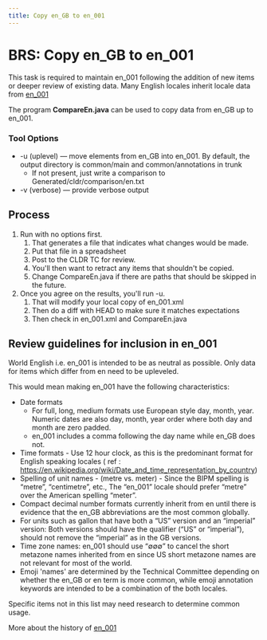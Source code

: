 ```yaml
---
title: Copy en_GB to en_001
---
```



# BRS: Copy en\_GB to en\_001

This task is required to maintain en_001 following the addition of new items or deeper review of existing data.
Many English locales inherit locale data from [en_001][]

The program **CompareEn.java** can be used to copy data from en_GB up to en_001.

### Tool Options

-   \-u (uplevel) — move elements from en_GB into en_001. By default, the output directory is common/main and common/annotations in trunk
    -   If not present, just write a comparison to Generated/cldr/comparison/en.txt
-   \-v (verbose) — provide verbose output

## Process

1.  Run with no options first.
    1.  That generates a file that indicates what changes would be made.
    2.  Put that file in a spreadsheet
    3.  Post to the CLDR TC for review.
    4.  You'll then want to retract any items that shouldn't be copied.
    5.  Change CompareEn.java if there are paths that should be skipped in the future.
2.  Once you agree on the results, you'll run -u.
    1.  That will modify your local copy of en\_001.xml
    2.  Then do a diff with HEAD to make sure it matches expectations
    3.  Then check in en\_001.xml and CompareEn.java

## Review guidelines for inclusion in en_001

World English i.e. en_001 is intended to be as neutral as possible. Only data for items which differ from en need to be upleveled.

This would mean making en_001 have the following characteristics:
- Date formats
    - For full, long, medium formats use European style day, month, year. Numeric dates are also day, month, year order where both day and month are zero padded.
    - en_001 includes a comma following the day name while en_GB does not.
- Time formats - Use 12 hour clock, as this is the predominant format for English speaking locales ( ref : https://en.wikipedia.org/wiki/Date_and_time_representation_by_country)
- Spelling of unit names - (metre vs. meter) - Since the BIPM spelling is “metre”, “centimetre”, etc., The “en_001” locale should prefer “metre” over the American spelling “meter”.
- Compact decimal number formats currently inherit from en until there is evidence that the en_GB abbreviations are the most common globally.
- For units such as gallon that have both a “US” version and an “imperial” version: Both versions should have the qualifier (“US” or “imperial”), should not remove the “imperial” as in the GB versions.
- Time zone names: en_001 should use “∅∅∅” to cancel the short metazone names inherited from en since US short metazone names are not relevant for most of the world.
- Emoji 'names' are determined by the Technical Committee depending on whether the en_GB or en term is more common, while emoji annotation keywords are intended to be a combination of the both locales.

Specific items not in this list may need research to determine common usage.

More about the history of [en_001][]

[en_001]: https://cldr.unicode.org/development/development-process/design-proposals/english-inheritance
